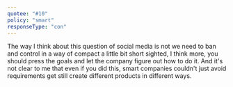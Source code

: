 ```yaml
---
quotee: "#10"
policy: "smart"
responseType: "con"
---
```


The way I think about this question of social media is not we need to ban and control in a way of compact a little bit short sighted, I think more, you should press the goals and let the company figure out how to do it. And it's not clear to me that even if you did this, smart companies couldn't just avoid requirements get still create different products in different ways.
